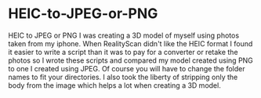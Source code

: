 # HEIC-to-JPEG-or-PNG
HEIC to JPEG or PNG
I was creating a 3D model of myself using photos taken from my iphone. When RealityScan didn't like the HEIC format I found it easier to write a script than it was to pay for a converter
or retake the photos so I wrote these scripts and compared my model created using PNG to one I created using JPEG. Of course you will have to change the folder names to fit your directories.
I also took the liberty of stripping only the body from the image which helps a lot when creating a 3D model.
